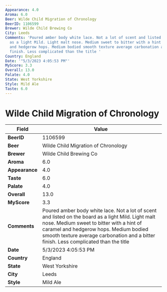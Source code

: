 ```yaml
---
Appearance: 4.0
Aroma: 6.0
Beer: Wilde Child Migration of Chronology
BeerID: 1106599
Brewer: Wilde Child Brewing Co
City: Leeds
Comments: 'Poured amber body white lace. Not a lot of scent and listed on the board
  as a light Mild. Light malt nose. Medium sweet to bitter with a hint of caramel
  and hedgerow hops. Medium bodied smooth texture average carbonation and a bitter
  finish. Less complicated than the title '
Country: England
Date: '"5/3/2023 4:05:53 PM"'
MyScore: 3.3
Overall: 13.0
Palate: 4.0
State: West Yorkshire
Style: Mild Ale
Taste: 6.0
---
```


# Wilde Child Migration of Chronology

| Field         | Value |
|---------------|-------|
| **BeerID** | 1106599 |
| **Beer** | Wilde Child Migration of Chronology |
| **Brewer** | Wilde Child Brewing Co |
| **Aroma** | 6.0 |
| **Appearance** | 4.0 |
| **Taste** | 6.0 |
| **Palate** | 4.0 |
| **Overall** | 13.0 |
| **MyScore** | 3.3 |
| **Comments** | Poured amber body white lace. Not a lot of scent and listed on the board as a light Mild. Light malt nose. Medium sweet to bitter with a hint of caramel and hedgerow hops. Medium bodied smooth texture average carbonation and a bitter finish. Less complicated than the title  |
| **Date** | 5/3/2023 4:05:53 PM |
| **Country** | England |
| **State** | West Yorkshire |
| **City** | Leeds |
| **Style** | Mild Ale |
